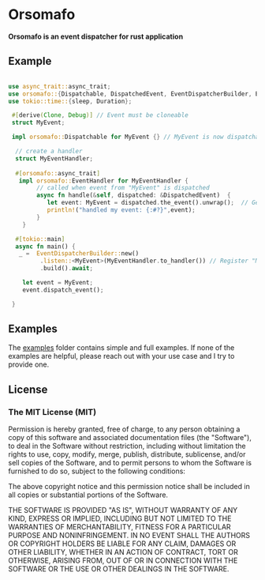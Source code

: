 # Orsomafo 

**Orsomafo is an event dispatcher for rust application**

## Example
```rust

use async_trait::async_trait;
use orsomafo::{Dispatchable, DispatchedEvent, EventDispatcherBuilder, EventHandler};
use tokio::time::{sleep, Duration};

 #[derive(Clone, Debug)] // Event must be cloneable
 struct MyEvent;

 impl orsomafo::Dispatchable for MyEvent {} // MyEvent is now dispatchable

  // create a handler
  struct MyEventHandler;
    
  #[orsomafo::async_trait]
   impl orsomafo::EventHandler for MyEventHandler {
        // called when event from "MyEvent" is dispatched
        async fn handle(&self, dispatched: &DispatchedEvent)  {
           let event: MyEvent = dispatched.the_event().unwrap();  // Get the instance of "MyEvent"
           println!("handled my event: {:#?}",event);
        }
    }

  #[tokio::main]
  async fn main() {
   _ =  EventDispatcherBuilder::new()
         .listen::<MyEvent>(MyEventHandler.to_handler()) // Register "MyEventHandler" for "MyEvent"
         .build().await;

    let event = MyEvent;
    event.dispatch_event();

 }

```

## Examples
The [examples](https://github.com/shiftrightonce/orsomafo/tree/main/examples) folder contains simple and full examples. If none of the examples are helpful,
please reach out with your use case and I  try to provide one.




## License

### The MIT License (MIT)

Permission is hereby granted, free of charge, to any person obtaining a copy of this software and associated documentation files (the "Software"), to deal in the Software without restriction, including without limitation the rights to use, copy, modify, merge, publish, distribute, sublicense, and/or sell copies of the Software, and to permit persons to whom the Software is furnished to do so, subject to the following conditions:

The above copyright notice and this permission notice shall be included in all copies or substantial portions of the Software.

THE SOFTWARE IS PROVIDED "AS IS", WITHOUT WARRANTY OF ANY KIND, EXPRESS OR IMPLIED, INCLUDING BUT NOT LIMITED TO THE WARRANTIES OF MERCHANTABILITY, FITNESS FOR A PARTICULAR PURPOSE AND NONINFRINGEMENT. IN NO EVENT SHALL THE AUTHORS OR COPYRIGHT HOLDERS BE LIABLE FOR ANY CLAIM, DAMAGES OR OTHER LIABILITY, WHETHER IN AN ACTION OF CONTRACT, TORT OR OTHERWISE, ARISING FROM, OUT OF OR IN CONNECTION WITH THE SOFTWARE OR THE USE OR OTHER DEALINGS IN THE SOFTWARE.